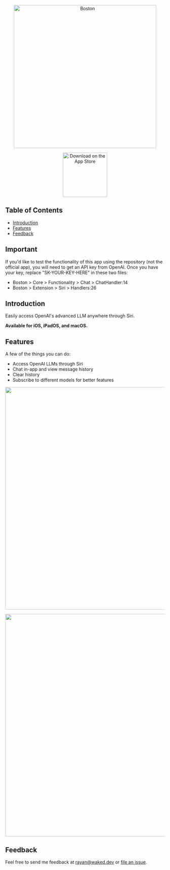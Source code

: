 <p align="center">
  <a href="https://waked.dev/">
    <img alt="Boston" title="Boston" src="https://i.imgur.com/TkeeruV.png" width="450">
  </a>
</p>

<p align="center">
  <a href="https://apps.apple.com/au/app/boston-ai-assistant/id1666915313?platform=iphone">
    <img alt="Download on the App Store" title="App Store" src="http://i.imgur.com/0n2zqHD.png" width="140">
  </a>
</p>

<!-- START doctoc generated TOC please keep comment here to allow auto update -->
<!-- DON'T EDIT THIS SECTION, INSTEAD RE-RUN doctoc TO UPDATE -->
## Table of Contents

- [Introduction](#introduction)
- [Features](#features)
- [Feedback](#feedback)

<!-- END doctoc generated TOC please keep comment here to allow auto update -->

## Important
If you'd like to test the functionality of this app using the repository (not the official app), you will need to get an API key from OpenAI. Once you have your key, replace "SK-YOUR-KEY-HERE" in these two files:
* Boston > Core > Functionality > Chat > ChatHandler:14
* Boston > Extension > Siri > Handlers:26


## Introduction
Easily access OpenAI's advanced LLM anywhere through Siri.

**Available for iOS, iPadOS, and macOS.**

## Features

A few of the things you can do:

* Access OpenAI LLMs through Siri
* Chat in-app and view message history
* Clear history
* Subscribe to different models for better features
  
<p align="center">
  <img src = "https://i.imgur.com/ASy2iaE.png" width=700>
</p>

<p align="center">
  <img src = "https://i.imgur.com/zR280GP.png" width=700>
</p>

## Feedback

Feel free to send me feedback at rayan@waked.dev or [file an issue](https://github.com/gitpoint/git-point/issues/new](https://github.com/rayanwaked/Boston-Public/issues/new)https://github.com/rayanwaked/Boston-Public/issues/new).
